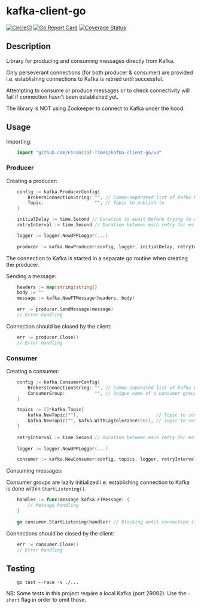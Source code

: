 # kafka-client-go

[![CircleCI](https://circleci.com/gh/Financial-Times/kafka-client-go.svg?style=svg)](https://circleci.com/gh/Financial-Times/kafka-client-go)
[![Go Report Card](https://goreportcard.com/badge/github.com/Financial-Times/kafka-client-go)](https://goreportcard.com/report/github.com/Financial-Times/kafka-client-go)
[![Coverage Status](https://coveralls.io/repos/github/Financial-Times/kafka-client-go/badge.svg)](https://coveralls.io/github/Financial-Times/kafka-client-go)

## Description

Library for producing and consuming messages directly from Kafka.

Only perseverant connections (for both producer & consumer) are provided
i.e. establishing connections to Kafka is retried until successful.

Attempting to consume or produce messages or to check connectivity will fail if connection hasn't been established yet.

The library is NOT using Zookeeper to connect to Kafka under the hood.

## Usage

Importing:

```go
    import "github.com/Financial-Times/kafka-client-go/v3"
```

### Producer

Creating a producer:

```go
    config := kafka.ProducerConfig{
        BrokersConnectionString: "", // Comma-separated list of Kafka brokers
        Topic:                   "", // Topic to publish to
    }

    initialDelay := time.Second // Duration to await before trying to establish connection
    retryInterval := time.Second // Duration between each retry for establishing connection

    logger := logger.NewUPPLogger(...)
    
    producer := kafka.NewProducer(config, logger, initialDelay, retryInterval)
```

The connection to Kafka is started in a separate go routine when creating the producer.

Sending a message:

```go
    headers := map[string]string{}
    body := ""
    message := kafka.NewFTMessage(headers, body)
    
    err := producer.SendMessage(message)
    // Error handling
```

Connection should be closed by the client:

```go
    err := producer.Close()
    // Error handling
```

### Consumer

Creating a consumer:

```go
    config := kafka.ConsumerConfig{
        BrokersConnectionString: "", // Comma-separated list of Kafka brokers
        ConsumerGroup:           "", // Unique name of a consumer group
    }

    topics := []*kafka.Topic{
        kafka.NewTopic(""),                             // Topic to consume from
        kafka.NewTopic("", kafka.WithLagTolerance(50)), // Topic to consume from with custom lag tolerance used for monitoring
    }
    
    retryInterval := time.Second // Duration between each retry for establishing connection
    
    logger := logger.NewUPPLogger(...)

    consumer := kafka.NewConsumer(config, topics, logger, retryInterval)
```

Consuming messages:

Consumer groups are lazily initialized i.e. establishing connection to Kafka is done within `StartListening()`.

```go
    handler := func(message kafka.FTMessage) {
        // Message handling
    }
    
    go consumer.StartListening(handler) // Blocking until connection is established
```

Connections should be closed by the client:

```go
    err := consumer.Close()
    // Error handling
```

## Testing

```shell
    go test --race -v ./...
```

NB: Some tests in this project require a local Kafka (port 29092). Use the `-short` flag in order to omit those.

